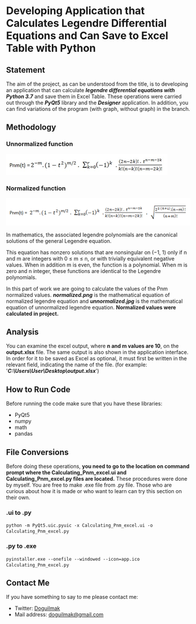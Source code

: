 
#  Developing Application that Calculates Legendre Differential Equations and Can Save to Excel Table with Python 

## Statement

The aim of the project, as can be understood from the title, is to developing an application that can calculate ***legendre differential equations with Python 3.7*** and save them in Excel Table. These operations were carried out through the ***PyQt5*** library and the ***Designer*** application. In addition, you can find variations of the program (with graph, without graph) in the branch.

## Methodology

### Unnormalized function

![Unnormalized function](unnormalized.jpg)

### Normalized function

![Normalized function](normalized.png)

In mathematics, the associated legendre polynomials are the canonical solutions of the general Legendre equation.

This equation has nonzero solutions that are nonsingular on (−1, 1) only if n and m are integers with 0 ≤ m ≤ n, or with trivially equivalent negative values. When in addition m is even, the function is a polynomial. When m is zero and n integer, these functions are identical to the Legendre polynomials.

In this part of work we are going to calculate the values of the Pnm normalized values. ***normalized.png*** is the mathematical equation of normalized legendre equation and ***unnormalized.jpg***  is the mathematical equation of unnormalized legendre equation. **Normalized values  were calculated in project.**

## Analysis

You can examine the excel output, where **n and m values ​​are 10**, on the **output.xlsx** file. The same output is also shown in the application interface. In order for it to be saved as Excel as optional, it must first be written in the relevant field, indicating the name of the file. (for example: '***C:\Users\User\Desktop\output.xlsx***')

## How to Run Code

Before running the code make sure that you have these libraries:

 - PyQt5
 - numpy
 - math
 - pandas

## File Conversions

Before doing these operations, **you need to go to the location on command prompt where the Calculating_Pnm_excel.ui and Calculating_Pnm_excel.py files are located.** These procedures were done by myself. You are free to make .exe file from .py file. Those who are curious about how it is made or who want to learn can try this section on their own.

### .ui to .py

    python -m PyQt5.uic.pyuic -x Calculating_Pnm_excel.ui -o Calculating_Pnm_excel.py

### .py to .exe

    pyinstaller.exe --onefile --windowed --icon=app.ico Calculating_Pnm_excel.py

## Contact Me

If you have something to say to me please contact me: 

 - Twitter: [Doguilmak](https://twitter.com/Doguilmak)  
 - Mail address: doguilmak@gmail.com
 
